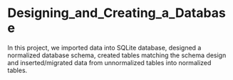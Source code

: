 # Designing_and_Creating_a_Database
In this project, we imported data into SQLite database, designed a normalized database schema, created tables matching the schema design and inserted/migrated data from unnormalized tables into normalized tables.
